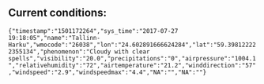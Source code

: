 ## Current conditions: 
 ``` {"timestamp":"1501172264","sys_time":"2017-07-27 19:18:05","name":"Tallinn-Harku","wmocode":"26038","lon":"24.602891666624284","lat":"59.398122222355134","phenomenon":"Cloudy with clear spells","visibility":"20.0","precipitations":"0","airpressure":"1004.1","relativehumidity":"72","airtemperature":"21.2","winddirection":"57","windspeed":"2.9","windspeedmax":"4.4","NA":"","NA":""} ```
